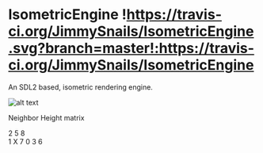 # IsometricEngine !https://travis-ci.org/JimmySnails/IsometricEngine.svg?branch=master!:https://travis-ci.org/JimmySnails/IsometricEngine

An SDL2 based, isometric rendering engine.



![alt text](https://raw.githubusercontent.com/JimmySnails/IsometricEngine/master/images/Screenshot1.png)


Neighbor Height matrix


2 5 8  
1 X 7
0 3 6
